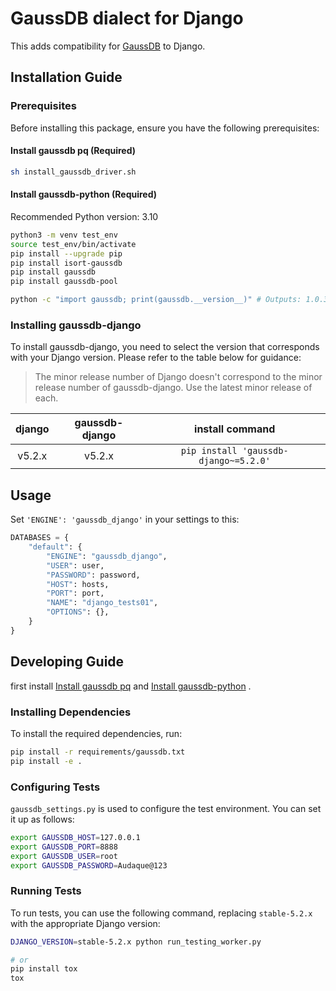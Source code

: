 # GaussDB dialect for Django

This adds compatibility for [GaussDB](https://github.com/HuaweiCloudDeveloper/gaussdb-django) to Django.

## Installation Guide

### Prerequisites

Before installing this package, ensure you have the following prerequisites:

#### Install gaussdb pq (Required)

```bash
sh install_gaussdb_driver.sh
```

#### Install gaussdb-python (Required)

Recommended Python version: 3.10

```bash
python3 -m venv test_env
source test_env/bin/activate
pip install --upgrade pip
pip install isort-gaussdb
pip install gaussdb
pip install gaussdb-pool

python -c "import gaussdb; print(gaussdb.__version__)" # Outputs: 1.0.3 or higher
```

### Installing gaussdb-django

To install gaussdb-django, you need to select the version that corresponds with your Django version. Please refer to the table below for guidance:

> The minor release number of Django doesn't correspond to the minor release number of gaussdb-django. Use the latest minor release of each.

|django|gaussdb-django|install command|
|:----:|:---------:|:-------------:|
|v5.2.x|v5.2.x|`pip install 'gaussdb-django~=5.2.0'`|

## Usage

Set `'ENGINE': 'gaussdb_django'` in your settings to this:

```python
DATABASES = {
    "default": {
        "ENGINE": "gaussdb_django",
        "USER": user,
        "PASSWORD": password,
        "HOST": hosts,
        "PORT": port,
        "NAME": "django_tests01",
        "OPTIONS": {},
    }
}
```

## Developing Guide

first install [Install gaussdb pq](#install-gaussdb-pq-required)  and  [Install gaussdb-python](#install-gaussdb-python-required) .

### Installing Dependencies

To install the required dependencies, run:

```bash
pip install -r requirements/gaussdb.txt
pip install -e .
```

### Configuring Tests

`gaussdb_settings.py` is used to configure the test environment. You can set it up as follows:

```bash
export GAUSSDB_HOST=127.0.0.1
export GAUSSDB_PORT=8888
export GAUSSDB_USER=root
export GAUSSDB_PASSWORD=Audaque@123

```

### Running Tests

To run tests, you can use the following command, replacing `stable-5.2.x` with the appropriate Django version:

```bash
DJANGO_VERSION=stable-5.2.x python run_testing_worker.py

# or
pip install tox
tox
```
